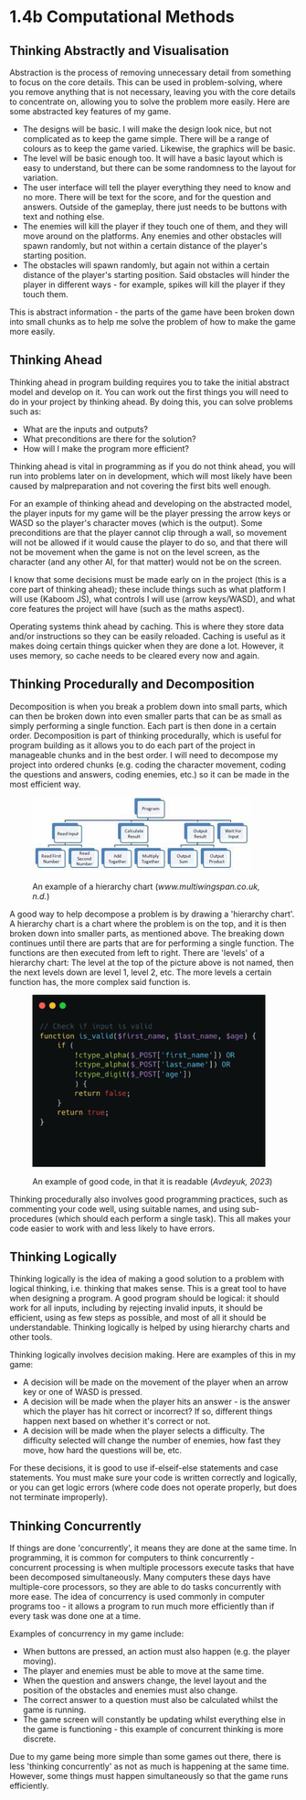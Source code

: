 # 1.4b Computational Methods

## Thinking Abstractly and Visualisation

Abstraction is the process of removing unnecessary detail from something to focus on the core details. This can be used in problem-solving, where you remove anything that is not necessary, leaving you with the core details to concentrate on, allowing you to solve the problem more easily. Here are some abstracted key features of my game.

* The designs will be basic. I will make the design look nice, but not complicated as to keep the game simple. There will be a range of colours as to keep the game varied. Likewise, the graphics will be basic.
* The level will be basic enough too. It will have a basic layout which is easy to understand, but there can be some randomness to the layout for variation.
* The user interface will tell the player everything they need to know and no more. There will be text for the score, and for the question and answers. Outside of the gameplay, there just needs to be buttons with text and nothing else.
* The enemies will kill the player if they touch one of them, and they will move around on the platforms. Any enemies and other obstacles will spawn randomly, but not within a certain distance of the player's starting position.
* The obstacles will spawn randomly, but again not within a certain distance of the player's starting position. Said obstacles will hinder the player in different ways - for example, spikes will kill the player if they touch them.

This is abstract information - the parts of the game have been broken down into small chunks as to help me solve the problem of how to make the game more easily.

## Thinking Ahead

Thinking ahead in program building requires you to take the initial abstract model and develop on it. You can work out the first things you will need to do in your project by thinking ahead. By doing this, you can solve problems such as:

* What are the inputs and outputs?
* What preconditions are there for the solution?
* How will I make the program more efficient?

Thinking ahead is vital in programming as if you do not think ahead, you will run into problems later on in development, which will most likely have been caused by malpreparation and not covering the first bits well enough.

For an example of thinking ahead and developing on the abstracted model, the player inputs for my game will be the player pressing the arrow keys or WASD so the player's character moves (which is the output). Some preconditions are that the player cannot clip through a wall, so movement will not be allowed if it would cause the player to do so, and that there will not be movement when the game is not on the level screen, as the character (and any other AI, for that matter) would not be on the screen.

I know that some decisions must be made early on in the project (this is a core part of thinking ahead); these include things such as what platform I will use (Kaboom JS), what controls I will use (arrow keys/WASD), and what core features the project will have (such as the maths aspect).

Operating systems think ahead by caching. This is where they store data and/or instructions so they can be easily reloaded. Caching is useful as it makes doing certain things quicker when they are done a lot. However, it uses memory, so cache needs to be cleared every now and again.

## Thinking Procedurally and Decomposition

Decomposition is when you break a problem down into small parts, which can then be broken down into even smaller parts that can be as small as simply performing a single function. Each part is then done in a certain order. Decomposition is part of thinking procedurally, which is useful for program building as it allows you to do each part of the project in manageable chunks and in the best order. I will need to decompose my project into ordered chunks (e.g. coding the character movement, coding the questions and answers, coding enemies, etc.) so it can be made in the most efficient way.

<figure><img src="../.gitbook/assets/download.jpg" alt=""><figcaption><p>An example of a hierarchy chart (<em>www.multiwingspan.co.uk, n.d.</em>)</p></figcaption></figure>

A good way to help decompose a problem is by drawing a 'hierarchy chart'. A hierarchy chart is a chart where the problem is on the top, and it is then broken down into smaller parts, as mentioned above. The breaking down continues until there are parts that are for performing a single function. The functions are then executed from left to right. There are 'levels' of a hierarchy chart: The level at the top of the picture above is not named, then the next levels down are level 1, level 2, etc. The more levels a certain function has, the more complex said function is.

<figure><img src="../.gitbook/assets/comments-code-write.png" alt=""><figcaption><p>An example of good code, in that it is readable (<em>Avdeyuk, 2023</em>)</p></figcaption></figure>

Thinking procedurally also involves good programming practices, such as commenting your code well, using suitable names, and using sub-procedures (which should each perform a single task). This all makes your code easier to work with and less likely to have errors.

## Thinking Logically

Thinking logically is the idea of making a good solution to a problem with logical thinking, i.e. thinking that makes sense. This is a great tool to have when designing a program. A good program should be logical: it should work for all inputs, including by rejecting invalid inputs, it should be efficient, using as few steps as possible, and most of all it should be understandable. Thinking logically is helped by using hierarchy charts and other tools.

Thinking logically involves decision making. Here are examples of this in my game:

* A decision will be made on the movement of the player when an arrow key or one of WASD is pressed.
* A decision will be made when the player hits an answer - is the answer which the player has hit correct or incorrect? If so, different things happen next based on whether it's correct or not.
* A decision will be made when the player selects a difficulty. The difficulty selected will change the number of enemies, how fast they move, how hard the questions will be, etc.

For these decisions, it is good to use if-elseif-else statements and case statements. You must make sure your code is written correctly and logically, or you can get logic errors (where code does not operate properly, but does not terminate improperly).

## Thinking Concurrently

If things are done 'concurrently', it means they are done at the same time. In programming, it is common for computers to think concurrently - concurrent processing is when multiple processors execute tasks that have been decomposed simultaneously. Many computers these days have multiple-core processors, so they are able to do tasks concurrently with more ease. The idea of concurrency is used commonly in computer programs too - it allows a program to run much more efficiently than if every task was done one at a time.

Examples of concurrency in my game include:

* When buttons are pressed, an action must also happen (e.g. the player moving).
* The player and enemies must be able to move at the same time.
* When the question and answers change, the level layout and the position of the obstacles and enemies must also change.
* The correct answer to a question must also be calculated whilst the game is running.
* The game screen will constantly be updating whilst everything else in the game is functioning - this example of concurrent thinking is more discrete.

Due to my game being more simple than some games out there, there is less 'thinking concurrently' as not as much is happening at the same time. However, some things must happen simultaneously so that the game runs efficiently.
